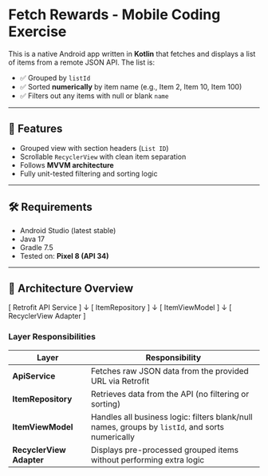 # Fetch Rewards - Mobile Coding Exercise

This is a native Android app written in **Kotlin** that fetches and displays a list of items from a remote JSON API. The list is:

- ✅ Grouped by `listId`
- ✅ Sorted **numerically** by item name (e.g., Item 2, Item 10, Item 100)
- ✅ Filters out any items with null or blank `name`

---

## 📱 Features

- Grouped view with section headers (`List ID`)
- Scrollable `RecyclerView` with clean item separation
- Follows **MVVM architecture**
- Fully unit-tested filtering and sorting logic

---

## 🛠️ Requirements

- Android Studio (latest stable)
- Java 17
- Gradle 7.5
- Tested on: **Pixel 8 (API 34)**

---

## 🧱 Architecture Overview

[ Retrofit API Service ]
      ↓
[ ItemRepository ]
      ↓
[ ItemViewModel ]
      ↓
[ RecyclerView Adapter ]

### Layer Responsibilities

| Layer                    | Responsibility                                                                                  |
|--------------------------|-------------------------------------------------------------------------------------------------|
| **ApiService**           | Fetches raw JSON data from the provided URL via Retrofit                                        |
| **ItemRepository**       | Retrieves data from the API (no filtering or sorting)                                           |
| **ItemViewModel**        | Handles all business logic: filters blank/null names, groups by `listId`, and sorts numerically |
| **RecyclerView Adapter** | Displays pre-processed grouped items without performing extra logic                             |
